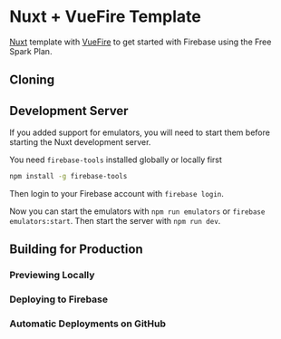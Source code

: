 # Nuxt + VueFire Template

[Nuxt](https://nuxtjs.org/) template with [VueFire](https://vuefire.vuejs.org/) to get started with Firebase using the Free Spark Plan.

## Cloning

## Development Server

If you added support for emulators, you will need to start them before starting the Nuxt development server.

You need `firebase-tools` installed globally or locally first

```bash
npm install -g firebase-tools
```

Then login to your Firebase account with `firebase login`.

Now you can start the emulators with `npm run emulators` or `firebase emulators:start`. Then start the server with `npm run dev`.

## Building for Production

### Previewing Locally

### Deploying to Firebase

### Automatic Deployments on GitHub
